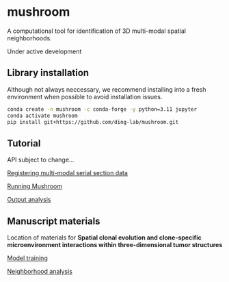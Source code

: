 # mushroom
A computational tool for identification of 3D multi-modal spatial neighborhoods.

Under active development

## Library installation

Although not always neccessary, we recommend installing into a fresh environment when possible to avoid installation issues.

```bash
conda create -n mushroom -c conda-forge -y python=3.11 jupyter
conda activate mushroom
pip install git+https://github.com/ding-lab/mushroom.git
```

## Tutorial

API subject to change...

[Registering multi-modal serial section data](https://github.com/ding-lab/mushroom/blob/main/notebooks/tutorials/data_preperation_and_registration.ipynb)

[Running Mushroom](https://github.com/ding-lab/mushroom/blob/main/notebooks/tutorials/mushroom_tutorial.ipynb)

[Output analysis](https://github.com/ding-lab/mushroom/blob/main/notebooks/tutorials/output_analysis.ipynb)

## Manuscript materials

Location of materials for **Spatial clonal evolution and clone-specific microenvironment interactions within three-dimensional tumor structures**

[Model training](https://github.com/ding-lab/mushroom/blob/subclone-resubmission/notebooks/manuscript/submission_v1/step3_train_mushroom_cancer_v2.ipynb)

[Neighborhood analysis](https://github.com/ding-lab/mushroom/blob/subclone-resubmission/notebooks/projects/subclone_paper/step7_figure6_revisions_v2.ipynb)
